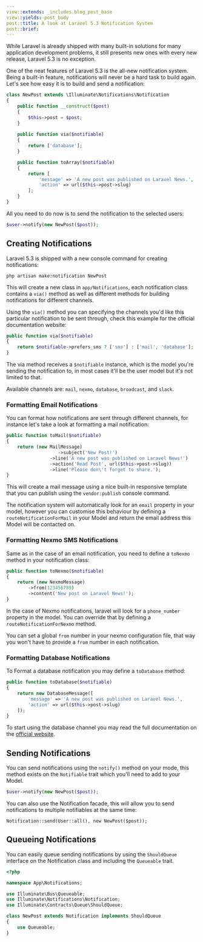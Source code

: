 ```yaml
---
view::extends: _includes.blog_post_base
view::yields: post_body
post::title: A look at Laravel 5.3 Notification System
post::brief: 
---
```


While Laravel is already shipped with many built-in solutions for many application development problems, it still presents new ones with every new release, Laravel 5.3 is no exception.

One of the neat features of Laravel 5.3 is the all-new notification system. Being a built-in feature, notifications will never be a hard task to build again. Let's see how easy it is to build and send a notification:

```php
class NewPost extends \Illuminate\Notifications\Notification
{
	public function __construct($post)
    {
        $this->post = $post;
    }
    
    public function via($notifiable)
    {
        return ['database'];
    }

	public function toArray($notifiable)
	{
		return [
			'message' => 'A new post was published on Laravel News.',
			'action' => url($this->post->slug)
		];
	}
}
```

All you need to do now is to send the notification to the selected users:

```php
$user->notify(new NewPost($post));
```

## Creating Notifications

Laravel 5.3 is shipped with a new console command for creating notifications:

```
php artisan make:notification NewPost
```

This will create a new class in `app/Notifications`, each notification class contains a `via()` method as well as different methods for building notifications for different channels.

Using the `via()` method you can specifying the channels you'd like this particular notification to be sent through, check this example for the official documentation website:

```php
public function via($notifiable)
{
    return $notifiable->prefers_sms ? ['sms'] : ['mail', 'database'];
}
```

The via method receives a `$notifiable` instance, which is the model you're sending the notification to, in most cases it'll be the user model but it's not limited to that.

Available channels are: `mail`, `nexmo`, `database`, `broadcast`, and `slack`.

### Formatting Email Notifications

You can format how notifications are sent through different channels, for instance let's take a look at formatting a mail notification:

```php
public function toMail($notifiable)
{
    return (new MailMessage)
    			   ->subject('New Post!')
                ->line('A new post was published on Laravel News!')
                ->action('Read Post', url($this->post->slug))
                ->line('Please don\'t forget to share.');
}
```

This will create a mail message using a nice built-in responsive template that you can publish using the `vendor:publish` console command.

The notification system will automatically look for an `email` property in your model, however you can customise this behaviour by defining a `routeNotificationForMail` in your Model and return the email address this Model will be contacted on.

### Formatting Nexmo SMS Notifications

Same as in the case of an email notification, you need to define a `toNexmo` method in your notification class:

```php
public function toNexmo($notifiable)
{
    return (new NexmoMessage)
		->from(123456789)
		->content('New post on Laravel News!');
}
```

In the case of Nexmo notifications, laravel will look for a `phone_number` property in the model. You can override that by defining a `routeNotificationForNexmo` method.

You can set a global `from` number in your nexmo configuration file, that way you won't have to provide a `from` number in each notification.

### Formatting Database Notifications

To Format a database notification you may define a `toDatabase` method:

```php
public function toDatabase($notifiable)
{
    return new DatabaseMessage([
    	'message' => 'A new post was published on Laravel News.',
		'action' => url($this->post->slug)
    ]);
}
```

To start using the database channel you may read the full documentation on the [official website](https://laravel.com/docs/master/notifications#database-notifications).


## Sending Notifications

You can send notifications using the `notify()` method on your mode, this method exists on the `Notifiable` trait which you'll need to add to your Model.

```php
$user->notify(new NewPost($post));
```

You can also use the Notification facade, this will allow you to send notifications to multiple notifiables at the same time:

```
Notification::send(User::all(), new NewPost($post));
```

## Queueing Notifications

You can easily queue sending notifications by using the `ShouldQueue` interface on the Notification class and including the `Queueable` trait.

```php
<?php

namespace App\Notifications;

use Illuminate\Bus\Queueable;
use Illuminate\Notifications\Notification;
use Illuminate\Contracts\Queue\ShouldQueue;

class NewPost extends Notification implements ShouldQueue
{
    use Queueable;
}
```